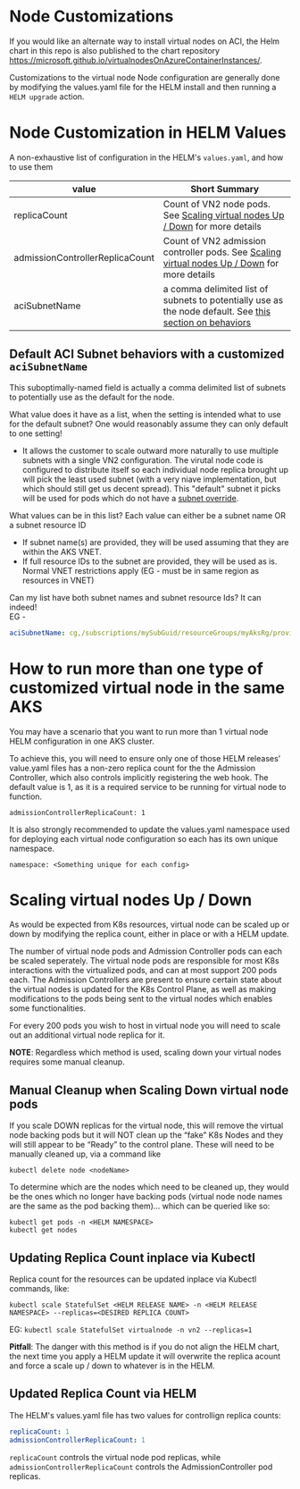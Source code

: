 
# Node Customizations
If you would like an alternate way to install virtual nodes on ACI, the Helm chart in this repo is also published to the chart repository https://microsoft.github.io/virtualnodesOnAzureContainerInstances/.

Customizations to the virtual node Node configuration are generally done by modifying the values.yaml file for the HELM install and then running a `HELM upgrade` action. 

# Node Customization in HELM Values
A non-exhaustive list of configuration in the HELM's `values.yaml`, and how to use them

| value | Short Summary |
| -- | -- | 
| replicaCount | Count of VN2 node pods. See [Scaling virtual nodes Up / Down](#updated-replica-count-via-helm) for more details |
| admissionControllerReplicaCount | Count of VN2 admission controller pods. See [Scaling virtual nodes Up / Down](#updated-replica-count-via-helm) for more details |
| aciSubnetName | a comma delimited list of subnets to potentially use as the node default. See [this section on behaviors](#default-aci-subnet-behaviors-with-a-customized-acisubnetname) |

## Default ACI Subnet behaviors with a customized `aciSubnetName`
This suboptimally-named field is actually a comma delimited list of subnets to potentially use as the default for the node. 

What value does it have as a list, when the setting is intended what to use for the default subnet? One would reasonably assume they can only default to one setting!
- It allows the customer to scale outward more naturally to use multiple subnets with a single VN2 configuration. The virutal node code is configured to distribute itself so each individual node replica brought up will pick the least used subnet (with a very niave implementation, but which should still get us decent spread). This "default" subnet it picks will be used for pods which do not have a [subnet override](/Docs/PodCustomizations.md#using-virtual-nodes-with-multiple-subnets).

What values can be in this list? Each value can either be a subnet name OR a subnet resource ID
- If subnet name(s) are provided, they will be used assuming that they are within the AKS VNET. 
- If full resource IDs to the subnet are provided, they will be used as is. 
Normal VNET restrictions apply (EG - must be in same region as resources in VNET)

Can my list have both subnet names and subnet resource Ids? It can indeed!  
EG - 
``` yaml 
aciSubnetName: cg,/subscriptions/mySubGuid/resourceGroups/myAksRg/providers/Microsoft.Network/virtualNetworks/aks-vnet-25784907/subnets/cg,/subscriptions/mySubGuid/resourceGroups/myAksRg/providers/Microsoft.Network/virtualNetworks/adifferentvnet/subnets/adifferentsubnet
```

# How to run more than one type of customized virtual node in the same AKS
You may have a scenario that you want to run more than 1 virtual node HELM configuration in one AKS cluster. 

To achieve this, you will need to ensure only one of those HELM releases' value.yaml files has a non-zero replica count for the the Admission Controller, which also controls implicitly registering the web hook. The default value is 1, as it is a required service to be running for virtual node to function. 
```
admissionControllerReplicaCount: 1
```

It is also strongly recommended to update the values.yaml namespace used for deploying each virtual node configuration so each has its own unique namespace.
```
namespace: <Something unique for each config>
```

# Scaling virtual nodes Up / Down
As would be expected from K8s resources, virtual node can be scaled up or down by modifying the replica count, either in place or with a HELM update. 

The number of virtual node pods and Admission Controller pods can each be scaled seperately. The virtual node pods are responsible for most K8s interactions with the virtualized pods, and can at most support 200 pods each. The Admission Controllers are present to ensure certain state about the virtual nodes is updated for the K8s Control Plane, as well as making modifications to the pods being sent to the virtual nodes which enables some functionalities. 

For every 200 pods you wish to host in virtual node you will need to scale out an additional virtual node replica for it. 

**NOTE**: Regardless which method is used, scaling down your virtual nodes requires some manual cleanup. 

## Manual Cleanup when Scaling Down virtual node pods
If you scale DOWN replicas for the virtual node, this will remove the virtual node backing pods but it will NOT clean up the “fake” K8s Nodes and they will still appear to be “Ready” to the control plane. These will need to be manually cleaned up, via a command like 
```
kubectl delete node <nodeName>
```
To determine which are the nodes which need to be cleaned up, they would be the ones which no longer have backing pods (virtual node node names are the same as the pod backing them)… which can be queried like so: 
```
kubectl get pods -n <HELM NAMESPACE>
kubectl get nodes
```

## Updating Replica Count inplace via Kubectl
Replica count for the resources can be updated inplace via Kubectl commands, like: 
   
    kubectl scale StatefulSet <HELM RELEASE NAME> -n <HELM RELEASE NAMESPACE> --replicas=<DESIRED REPLICA COUNT>

EG: `kubectl scale StatefulSet virtualnode -n vn2 --replicas=1`

**Pitfall**: The danger with this method is if you do not align the HELM chart, the next time you apply a HELM update it will overwrite the replica acount and force a scale up / down to whatever is in the HELM. 

## Updated Replica Count via HELM
The HELM's values.yaml file has two values for controllign replica counts: 
``` yaml
replicaCount: 1
admissionControllerReplicaCount: 1 
```

`replicaCount` controls the virtual node pod replicas, while `admissionControllerReplicaCount` controls the AdmissionController pod replicas. 